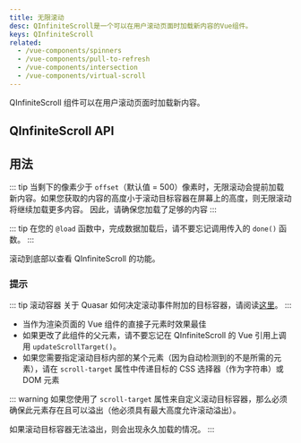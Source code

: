 ```yaml
---
title: 无限滚动
desc: QInfiniteScroll是一个可以在用户滚动页面时加载新内容的Vue组件。
keys: QInfiniteScroll
related:
  - /vue-components/spinners
  - /vue-components/pull-to-refresh
  - /vue-components/intersection
  - /vue-components/virtual-scroll
---
```


QInfiniteScroll 组件可以在用户滚动页面时加载新内容。

## QInfiniteScroll API

<doc-api file="QInfiniteScroll" />

## 用法

::: tip
当剩下的像素少于 `offset`（默认值 = 500）像素时，无限滚动会提前加载新内容。如果您获取的内容的高度小于滚动目标容器在屏幕上的高度，则无限滚动将继续加载更多内容。 因此，请确保您加载了足够的内容
:::

::: tip
在您的 `@load` 函数中，完成数据加载后，请不要忘记调用传入的 `done()` 函数。
:::

滚动到底部以查看 QInfiniteScroll 的功能。

<doc-example title="基础" file="QInfiniteScroll/Basic" scrollable />

<doc-example title="自定义滚动的目标元素" file="QInfiniteScroll/Container" />

<doc-example title="反向（消息风格）" file="QInfiniteScroll/Reverse" scrollable />

### 提示

::: tip 滚动容器
关于 Quasar 如何决定滚动事件附加的目标容器，请阅读[这里](/vue-components/scroll-observer#确定滚动的容器)。
:::

* 当作为渲染页面的 Vue 组件的直接子元素时效果最佳
* 如果更改了此组件的父元素，请不要忘记在 QInfiniteScroll 的 Vue 引用上调用 `updateScrollTarget()`。
* 如果您需要指定滚动目标内部的某个元素（因为自动检测到的不是所需的元素），请在 `scroll-target` 属性中传递目标的 CSS 选择器（作为字符串）或 DOM 元素

::: warning
如果您使用了 `scroll-target` 属性来自定义滚动目标容器，那么必须确保此元素存在且可以溢出（他必须具有最大高度允许滚动溢出）。

如果滚动目标容器无法溢出，则会出现永久加载的情况。
:::

<doc-example title="在 QMenu 中使用" file="QInfiniteScroll/Menu" />
